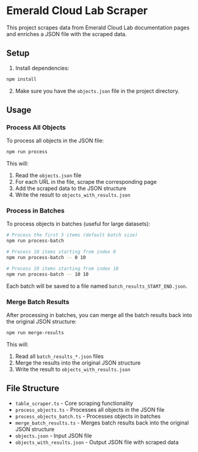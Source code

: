 # Emerald Cloud Lab Scraper

This project scrapes data from Emerald Cloud Lab documentation pages and enriches a JSON file with the scraped data.

## Setup

1. Install dependencies:
```bash
npm install
```

2. Make sure you have the `objects.json` file in the project directory.

## Usage

### Process All Objects

To process all objects in the JSON file:

```bash
npm run process
```

This will:
1. Read the `objects.json` file
2. For each URL in the file, scrape the corresponding page
3. Add the scraped data to the JSON structure
4. Write the result to `objects_with_results.json`

### Process in Batches

To process objects in batches (useful for large datasets):

```bash
# Process the first 5 items (default batch size)
npm run process-batch

# Process 10 items starting from index 0
npm run process-batch -- 0 10

# Process 10 items starting from index 10
npm run process-batch -- 10 10
```

Each batch will be saved to a file named `batch_results_START_END.json`.

### Merge Batch Results

After processing in batches, you can merge all the batch results back into the original JSON structure:

```bash
npm run merge-results
```

This will:
1. Read all `batch_results_*.json` files
2. Merge the results into the original JSON structure
3. Write the result to `objects_with_results.json`

## File Structure

- `table_scraper.ts` - Core scraping functionality
- `process_objects.ts` - Processes all objects in the JSON file
- `process_objects_batch.ts` - Processes objects in batches
- `merge_batch_results.ts` - Merges batch results back into the original JSON structure
- `objects.json` - Input JSON file
- `objects_with_results.json` - Output JSON file with scraped data 